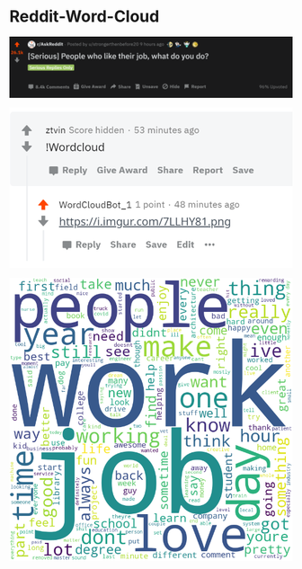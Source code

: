 # Reddit-Word-Cloud


<p align="center"><img src= "https://github.com/telvinzhong/Reddit-Word-Cloud/blob/master/Pics/img1.png"></p>

<p align="center"><img src= "https://github.com/telvinzhong/Reddit-Word-Cloud/blob/master/Pics/img4.png"></p>

<p align="center"><img src= "https://github.com/telvinzhong/Reddit-Word-Cloud/blob/master/Pics/img3.jpg"></p>

